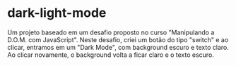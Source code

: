 # dark-light-mode
Um projeto baseado em um desafio proposto no curso "Manipulando a D.O.M. com JavaScript".
Neste desafio, criei um botão do tipo "switch" e ao clicar, entramos em um "Dark Mode", com background escuro e texto claro. Ao clicar novamente, o background volta a ficar claro e o texto escuro.
